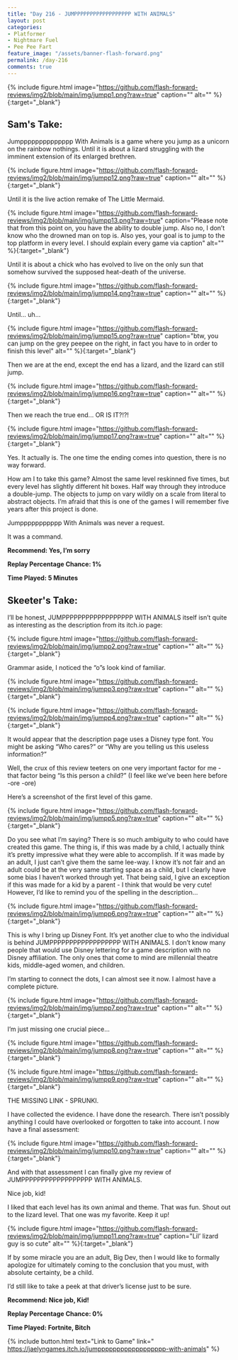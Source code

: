 ```yaml
---
title: "Day 216 - JUMPPPPPPPPPPPPPPPPPP WITH ANIMALS"
layout: post
categories:
- Platformer
- Nightmare Fuel
- Pee Pee Fart
feature_image: "/assets/banner-flash-forward.png"
permalink: /day-216
comments: true
---
```


{% include figure.html image="https://github.com/flash-forward-reviews/img2/blob/main/img/jumpp1.png?raw=true" caption="" alt="" %}{:target="_blank"}
 
## Sam's Take:

Jumpppppppppppppp With Animals is a game where you jump as a unicorn on the rainbow nothings. Until it is about a lizard struggling with the imminent extension of its enlarged brethren.

{% include figure.html image="https://github.com/flash-forward-reviews/img2/blob/main/img/jumpp12.png?raw=true" caption="" alt="" %}{:target="_blank"}

Until it is the live action remake of The Little Mermaid.

{% include figure.html image="https://github.com/flash-forward-reviews/img2/blob/main/img/jumpp13.png?raw=true" caption="Please note that from this point on, you have the ability to double jump. Also no, I don’t know who the drowned man on top is. Also yes, your goal is to jump to the top platform in every level. I should explain every game via caption" alt="" %}{:target="_blank"}

Until it is about a chick who has evolved to live on the only sun that somehow survived the supposed heat-death of the universe.

{% include figure.html image="https://github.com/flash-forward-reviews/img2/blob/main/img/jumpp14.png?raw=true" caption="" alt="" %}{:target="_blank"}

Until... uh...

{% include figure.html image="https://github.com/flash-forward-reviews/img2/blob/main/img/jumpp15.png?raw=true" caption="btw, you can jump on the grey peepee on the right, in fact you have to in order to finish this level" alt="" %}{:target="_blank"}

Then we are at the end, except the end has a lizard, and the lizard can still jump.

{% include figure.html image="https://github.com/flash-forward-reviews/img2/blob/main/img/jumpp16.png?raw=true" caption="" alt="" %}{:target="_blank"}

Then we reach the true end... OR IS IT?!?!

{% include figure.html image="https://github.com/flash-forward-reviews/img2/blob/main/img/jumpp17.png?raw=true" caption="" alt="" %}{:target="_blank"}

Yes. It actually is. The one time the ending comes into question, there is no way forward.

How am I to take this game? Almost the same level reskinned five times, but every level has slightly different hit boxes. Half way through they introduce a double-jump. The objects to jump on vary wildly on a scale from literal to abstract objects. I’m afraid that this is one of the games I will remember five years after this project is done.

Jumppppppppppp With Animals was never a request.

It was a command.

**Recommend: Yes, I’m sorry**

**Replay Percentage Chance: 1%**

**Time Played: 5 Minutes** 

## Skeeter's Take:

I’ll be honest, JUMPPPPPPPPPPPPPPPPPP WITH ANIMALS itself isn’t quite as interesting as the description from its itch.io page: 

{% include figure.html image="https://github.com/flash-forward-reviews/img2/blob/main/img/jumpp2.png?raw=true" caption="" alt="" %}{:target="_blank"}

Grammar aside, I noticed the “o”s look kind of familiar. 

{% include figure.html image="https://github.com/flash-forward-reviews/img2/blob/main/img/jumpp3.png?raw=true" caption="" alt="" %}{:target="_blank"}

{% include figure.html image="https://github.com/flash-forward-reviews/img2/blob/main/img/jumpp4.png?raw=true" caption="" alt="" %}{:target="_blank"}

It would appear that the description page uses a Disney type font. 
You might be asking “Who cares?” or “Why are you telling us this useless information?” 

Well, the crux of this review teeters on one very important factor for me - that factor being “Is this person a child?” (I feel like we’ve been here before    -ore    -ore) 

Here’s a screenshot of the first level of this game.

{% include figure.html image="https://github.com/flash-forward-reviews/img2/blob/main/img/jumpp5.png?raw=true" caption="" alt="" %}{:target="_blank"}

Do you see what I’m saying? There is so much ambiguity to who could have created this game. The thing is, if this was made by a child, I actually think it’s pretty impressive what they were able to accomplish. If it was made by an adult, I just can’t give them the same lee-way. I know it’s not fair and an adult could be at the very same starting space as a child, but I clearly have some bias I haven’t worked through yet. That being said, I give an exception if this was made for a kid by a parent - I think that would be very cute! However, I’d like to remind you of the spelling in the description… 

{% include figure.html image="https://github.com/flash-forward-reviews/img2/blob/main/img/jumpp6.png?raw=true" caption="" alt="" %}{:target="_blank"}

This is why I bring up Disney Font. It’s yet another clue to who the individual is behind JUMPPPPPPPPPPPPPPPPPP WITH ANIMALS. I don’t know many people that would use Disney lettering for a game description with no Disney affiliation. The only ones that come to mind are millennial theatre kids, middle-aged women, and children. 

I’m starting to connect the dots, I can almost see it now. I almost have a complete picture. 

{% include figure.html image="https://github.com/flash-forward-reviews/img2/blob/main/img/jumpp7.png?raw=true" caption="" alt="" %}{:target="_blank"}

I’m just missing one crucial piece… 

{% include figure.html image="https://github.com/flash-forward-reviews/img2/blob/main/img/jumpp8.png?raw=true" caption="" alt="" %}{:target="_blank"}

{% include figure.html image="https://github.com/flash-forward-reviews/img2/blob/main/img/jumpp9.png?raw=true" caption="" alt="" %}{:target="_blank"}

THE MISSING LINK - SPRUNKI. 

I have collected the evidence. I have done the research. There isn’t possibly anything I could have overlooked or forgotten to take into account. I now have a final assessment: 

{% include figure.html image="https://github.com/flash-forward-reviews/img2/blob/main/img/jumpp10.png?raw=true" caption="" alt="" %}{:target="_blank"}

And with that assessment I can finally give my review of JUMPPPPPPPPPPPPPPPPPP WITH ANIMALS. 

Nice job, kid! 

I liked that each level has its own animal and theme. That was fun. Shout out to the lizard level. That one was my favorite. Keep it up!

{% include figure.html image="https://github.com/flash-forward-reviews/img2/blob/main/img/jumpp11.png?raw=true" caption="Lil’ lizard guy is so cute" alt="" %}{:target="_blank"}

If by some miracle you are an adult, Big Dev, then I would like to formally apologize for ultimately coming to the conclusion that you must, with absolute certainty, be a child. 

I’d still like to take a peek at that driver’s license just to be sure. 

**Recommend: Nice job, Kid!**

**Replay Percentage Chance: 0%**

**Time Played: Fortnite, Bitch** 

{% include button.html text="Link to Game" link=" https://jaelyngames.itch.io/jumpppppppppppppppppp-with-animals" %}
